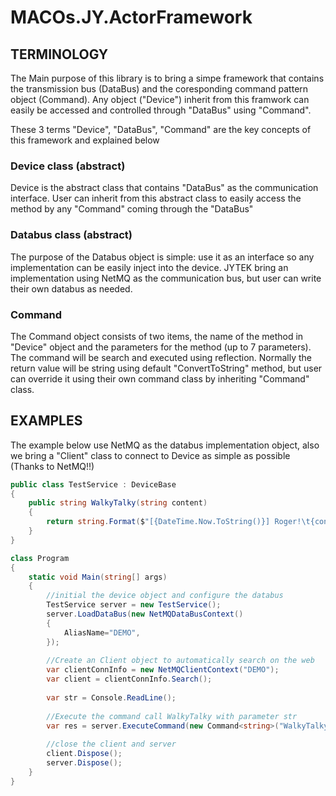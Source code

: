 # MACOs.JY.ActorFramework

## TERMINOLOGY
The Main purpose of this library is to bring a simpe framework that contains the transmission bus (DataBus) and the coresponding command pattern object (Command). Any object ("Device") inherit from this framwork can easily  be accessed and controlled through "DataBus" using "Command".

These 3 terms "Device", "DataBus", "Command" are the key concepts of this framework and  explained below

### Device class (abstract)
Device is the abstract class that contains "DataBus" as the communication interface. User can inherit from this abstract class to easily access the method by any "Command" coming through the "DataBus" 

### Databus class (abstract)
The purpose of the Databus object is simple: use it as an interface so any implementation can be easily inject into the device. JYTEK bring an implementation using NetMQ as the communication bus, but user can write their own databus as needed. 

### Command
The Command object consists of two items, the name of the method in "Device" object and the parameters for the method (up to 7 parameters). The command will be search and executed using reflection. Normally the return value will be string using default "ConvertToString" method, but user can override it using their own command class by inheriting "Command" class.

## EXAMPLES

The example below use NetMQ as the databus implementation object, also we bring a "Client" class to connect to Device as simple as possible (Thanks to NetMQ!!)

```c#
public class TestService : DeviceBase 
{   
    public string WalkyTalky(string content)
    {
        return string.Format($"[{DateTime.Now.ToString()}] Roger!\t{content}");
    }
}
```

```c#
class Program
{
    static void Main(string[] args)
    {        
        //initial the device object and configure the databus
        TestService server = new TestService();
        server.LoadDataBus(new NetMQDataBusContext()
        {
            AliasName="DEMO",
        });
        
        //Create an Client object to automatically search on the web
        var clientConnInfo = new NetMQClientContext("DEMO");
        var client = clientConnInfo.Search();
        
        var str = Console.ReadLine();
        
        //Execute the command call WalkyTalky with parameter str
        var res = server.ExecuteCommand(new Command<string>("WalkyTalky", str));
        
        //close the client and server
    	client.Dispose();
    	server.Dispose();
    }
}
```

